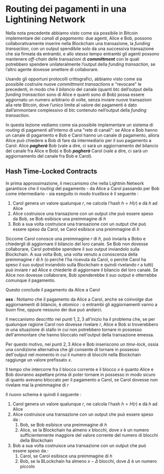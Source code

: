 # Routing dei pagamenti in una Lightining Network

Nella nota precedente abbiamo visto come sia possibile in Bitcoin implementare dei *canali di pagamento*: due agenti, Alice e Bob, possono collaborativamente inserire nella Blockchain una transazione, la *funding transaction*, con un output spendibile solo da una successiva transazione che sia firmata da entrambi, e allo stesso tempo entrambi gli agenti possono mantenere *off-chain* delle transazioni di ***committment*** con le quali potrebbero spendere unilateralmente l’output della *funding transaction*, se l’altro agente dovesse smettere di collaborare. 

Usando gli opportuni protocolli crittografici, abbiamo visto come sia possibile costruire nuove *committment transactions* e "revocare" le precedenti, in modo che il *bilancio* del canale (quanti btc dell’output della *funding transaction* sono di Alice e quanti sono di Bob) possa essere aggiornato un numero arbitrario di volte, senza inviare nuove transazioni alla rete Bitcoin, dove l’unico limite al valore dei pagamenti è dato dall’ammontare complessivo di btc contenuto nell’output della *funding transaction*.

In questa lezione vediamo come sia possibile implementare un sistema di *routing* di pagamenti all’interno di una "rete di canali": se Alice e Bob hanno un canale di pagamento e Bob e Carol hanno un canale di pagamento, allora Alice può chiedere a Bob di fare da intermediario per il suo pagamento a Carol: Alice ***pagherà*** Bob (vale a dire, ci sarà un aggiornamento del bilancio del canale fra Alice e Bob) e Bob ***pagherà*** Carol (vale a dire, ci sarà un aggiornamento del canale fra Bob e Carol).

## Hash Time-Locked Contracts

In prima approssimazione, il meccanismo che nella Lightnin Network garantisce che il *routing* del pagamento - da Alice a Carol passando per Bob come intermediario - sia eseguito in modo *trustless* è il seguente : 

1. Carol genera un valore qualunque $r$, ne calcola l'hash $h=H(r)$ e dà $h$ ad Alice
2. Alice costruisce una transazione con un output che può essere speso da Bob, se Bob esibisce una preimmagine di $h$
3. Bob a sua volta costruisce una transazione con un output che può essere speso da Carol, se Carol esibisce una preimmagine di $h$

Siccome Carol conosce una preimmagine $r$ di $h$, può inviarla a Bobo e chiedergli di aggiornare il bilancio del loro canale. 
Se Bob non dovesse collaborare, Carol potrebbe spendere il suo output inviandolo sulla Blockchain.
A sua volta Bob, una volta venuto a conoscenza della preimmagine $r$ di $h$ (o perchè l'ha ricevuta da Carol, o perchè Carol ha speso il suo output inviandolo sulla Blockchain e quindi rivelando $r$ a tutti) può inviare $r$ ad Alice e chiederle di aggiornare il bilancio del loro canale.
Se Alice non dovesse collaborare, Bob spenderebbe il suo output e otterrebbe comunque il pagamento.

Questo conclude il pagamento da Alice a Carol

**oss** : Notiamo che il pagamento da Alice a Carol, anche se coinvolge due aggiornamenti di bilancio, è *atomico* : o entrambi gli aggiornamenti vanno a buon fine, oppure nessuno dei due può andarci.

Il meccanismo descritto nei punti $1,2,3$ all'inizio ha il problema che, se per qualunque ragione Carol non dovesse rivelare $r$, Alice e Bob si troverebbero in una situazione di stallo in cui non potrebbero tornare in possesso dell'ammontare che hanno bloccato nell'output della transazione emessa.

Per questo motivo, nei punti $2,3$ Alice e Bob inseriscono un *time-lock*, ossia una condizione alternativa che gli consente di tornare in possesso dell'output nel momento in cui il numero di blocchi nella Blockchain raggiunge un valore prefissato $x$.

Il tempo che intercorre fra il blocco corrente e il blocco $x$ è quanto Alice e Bob dovranno aspettare prima di poter tornare in possesso in modo sicuro di quanto avevano bloccato per il pagamento a Carol, se Carol dovesse non rivelare mai la preimmagine di $r$

Il nuovo schema è quindi il seguente : 

1. Carol genera un valore qualunque $r$, ne calcola l'hash $h=H(r)$ e dà $h$ ad Alice
2. Alice costruisce una transazione con un output che può essere speso da :
	1. Bob, se Bob esibisce una preimmagine di $h$
	2. Alice, se la Blockchain ha almeno $x$ blocchi, dove $x$ è un numero sufficientemente maggiore del valore corrente del numero di blocchi della Blockchain
3. Bob a sua volta costruisce una transazione con un output che può essere speso da :
	1. Carol, se Carol esibisce una preimmagine di $h$
	2. Bob, se la BLockchain ha almeno $x-\Delta$ blocchi, dove $\Delta$ è un numero piccolo


